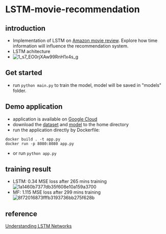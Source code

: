 # LSTM-movie-recommendation
## introduction
- Implementation of LSTM on [Amazon movie review](https://data.mendeley.com/datasets/kb5nv7dbtm/1). Explore how time information will influence the recommendation system.
- LSTM achitecture
- ![1_s7_EO0rjXAw99RnH1x4s_g](https://user-images.githubusercontent.com/87921304/166295541-c4a815a2-0004-4802-8aeb-6eddd902e269.png)
## Get started
- run
```python main.py```
to train the model, model will be saved in "models" folder.
## Demo application
- application is available on [Google Cloud](https://lyd990404.ue.r.appspot.com/)
- download the [dataset](https://storage.googleapis.com/lyd990404.appspot.com/allrev.csv) and [model](https://storage.googleapis.com/lyd990404.appspot.com/fullmodel.pt) to the home directory
- run the application directly by Dockerfile: 
``` 
docker build . -t app.py
docker run -p 8080:8080 app.py
```
- or run
```python app.py```
## training result
- LSTM: 0.34 MSE loss after 265 mins training
![1a1460b7377db35f608e10a159a3700](https://user-images.githubusercontent.com/87921304/165391770-9fcc4203-e38d-4684-877d-eb7baabfc1cd.jpg)
- MF: 1.115 MSE loss after 299 mins training
![8f72016873fffb3193736bb275f628b](https://user-images.githubusercontent.com/87921304/165391887-89cc6225-4594-4399-a22e-cdbb113ca20d.png)
## reference
[Understanding LSTM Networks](https://colah.github.io/posts/2015-08-Understanding-LSTMs/)
